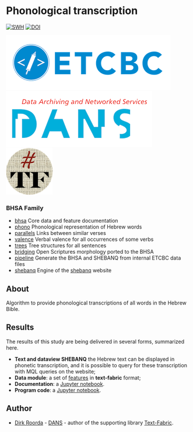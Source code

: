# Phonological transcription

[![SWH](https://archive.softwareheritage.org/badge/origin/https://github.com/ETCBC/phono/)](https://archive.softwareheritage.org/browse/origin/https://github.com/ETCBC/phono/)
[![DOI](https://zenodo.org/badge/104842823.svg)](https://zenodo.org/badge/latestdoi/104842823)

[![etcbc](programs/images/etcbc.png)](http://www.etcbc.nl)
[![dans](programs/images/dans.png)](https://dans.knaw.nl/en)
[![tf](programs/images/tf-small.png)](https://annotation.github.io/text-fabric/tf)

### BHSA Family

* [bhsa](https://github.com/etcbc/bhsa) Core data and feature documentation
* [phono](https://github.com/etcbc/phono) Phonological representation of Hebrew words
* [parallels](https://github.com/etcbc/parallels) Links between similar verses
* [valence](https://github.com/etcbc/valence) Verbal valence for all occurrences
  of some verbs
* [trees](https://github.com/etcbc/trees) Tree structures for all sentences
* [bridging](https://github.com/etcbc/bridging) Open Scriptures morphology
  ported to the BHSA
* [pipeline](https://github.com/etcbc/pipeline) Generate the BHSA and SHEBANQ
  from internal ETCBC data files
* [shebanq](https://github.com/etcbc/shebanq) Engine of the
  [shebanq](https://shebanq.ancient-data.org) website

## About

Algorithm to provide phonological transcriptions of all words in the Hebrew Bible.

## Results

The results of this study are being delivered in several forms, summarized here.

* **Text and dataview SHEBANQ**
  the Hebrew text can be displayed in phonetic transcription, and it is possible
  to query for these transcription with MQL queries on the website;
* **Data module**: a set of 
  [features](https://github.com/ETCBC/phono/tree/master/tf)
  in **text-fabric** format;
* **Documentation**: a
  [Jupyter notebook](https://nbviewer.jupyter.org/github/etcbc/phono/blob/master/programs/phono.ipynb).
* **Program code**: a
  [Jupyter notebook](https://github.com/ETCBC/phono/tree/master/programs).

## Author
* [Dirk Roorda](https://pure.knaw.nl/portal/en/persons/dirk-roorda) -
  [DANS](https://dans.knaw.nl/en/front-page?set_language=en) -
  author of the supporting library
  [Text-Fabric](https://github.com/Dans-labs/text-fabric).


